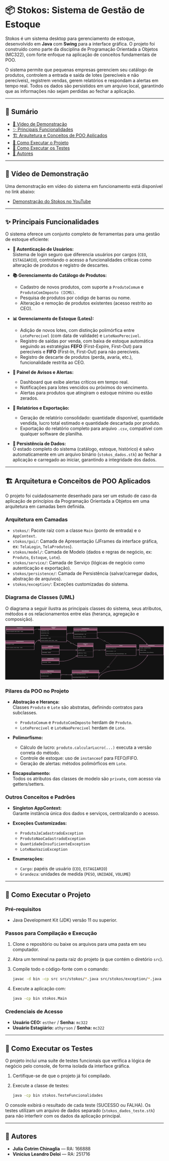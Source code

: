 # 📦 Stokos: Sistema de Gestão de Estoque

Stokos é um sistema desktop para gerenciamento de estoque, desenvolvido em **Java** com **Swing** para a interface gráfica. O projeto foi construído como parte da disciplina de Programação Orientada a Objetos (MC322), com forte enfoque na aplicação de conceitos fundamentais de POO.

O sistema permite que pequenas empresas gerenciem seu catálogo de produtos, controlem a entrada e saída de lotes (perecíveis e não perecíveis), registrem vendas, gerem relatórios e respondam a alertas em tempo real. Todos os dados são persistidos em um arquivo local, garantindo que as informações não sejam perdidas ao fechar a aplicação.

---

## 📑 Sumário

- [🎥 Vídeo de Demonstração](#-vídeo-de-demonstração)
- [✨ Principais Funcionalidades](#-principais-funcionalidades)
- [🏗️ Arquitetura e Conceitos de POO Aplicados](#-arquitetura-e-conceitos-de-poo-aplicados)
- [🚀 Como Executar o Projeto](#-como-executar-o-projeto)
- [🧪 Como Executar os Testes](#-como-executar-os-testes)
- [👥 Autores](#-autores)

---

## 🎥 Vídeo de Demonstração

Uma demonstração em vídeo do sistema em funcionamento está disponível no link abaixo:

- [Demonstração do Stokos no YouTube](#) <!-- Substitua pelo link real -->

---

## ✨ Principais Funcionalidades

O sistema oferece um conjunto completo de ferramentas para uma gestão de estoque eficiente:

- **🔐 Autenticação de Usuários:**  
    Sistema de login seguro que diferencia usuários por cargos (`CEO`, `ESTAGIARIO`), controlando o acesso a funcionalidades críticas como alteração de produtos e registro de descartes.

- **📚 Gerenciamento do Catálogo de Produtos:**  
    - Cadastro de novos produtos, com suporte a `ProdutoComum` e `ProdutoComImposto (ICMS)`.
    - Pesquisa de produtos por código de barras ou nome.
    - Alteração e remoção de produtos existentes (acesso restrito ao CEO).

- **📊 Gerenciamento de Estoque (Lotes):**  
    - Adição de novos lotes, com distinção polimórfica entre `LotePerecivel` (com data de validade) e `LoteNaoPerecivel`.
    - Registro de saídas por venda, com baixa de estoque automática seguindo as estratégias **FEFO** (First-Expire, First-Out) para perecíveis e **FIFO** (First-In, First-Out) para não perecíveis.
    - Registro de descarte de produtos (perda, avaria, etc.), funcionalidade restrita ao CEO.

- **🔔 Painel de Avisos e Alertas:**  
    - Dashboard que exibe alertas críticos em tempo real.
    - Notificações para lotes vencidos ou próximos do vencimento.
    - Alertas para produtos que atingiram o estoque mínimo ou estão zerados.

- **📄 Relatórios e Exportação:**  
    - Geração de relatório consolidado: quantidade disponível, quantidade vendida, lucro total estimado e quantidade descartada por produto.
    - Exportação do relatório completo para arquivo `.csv`, compatível com qualquer software de planilha.

- **💾 Persistência de Dados:**  
    O estado completo do sistema (catálogo, estoque, histórico) é salvo automaticamente em um arquivo binário (`stokos_dados.stk`) ao fechar a aplicação e carregado ao iniciar, garantindo a integridade dos dados.

---

## 🏗️ Arquitetura e Conceitos de POO Aplicados

O projeto foi cuidadosamente desenhado para ser um estudo de caso da aplicação de princípios da Programação Orientada a Objetos em uma arquitetura em camadas bem definida.

### **Arquitetura em Camadas**

- `stokos/`: Pacote raiz com a classe `Main` (ponto de entrada) e o `AppContext`.
- `stokos/gui/`: Camada de Apresentação (JFrames da interface gráfica, ex: `TelaLogin`, `TelaProdutos`).
- `stokos/model/`: Camada de Modelo (dados e regras de negócio, ex: `Produto`, `Estoque`, `Lote`).
- `stokos/service/`: Camada de Serviço (lógicas de negócio como autenticação e exportação).
- `stokos/persistence/`: Camada de Persistência (salvar/carregar dados, abstração de arquivos).
- `stokos/exception/`: Exceções customizadas do sistema.

### Diagrama de Classes (UML)
O diagrama a seguir ilustra as principais classes do sistema, seus atributos, métodos e os relacionamentos entre elas (herança, agregação e composição).

![Diagrama de Classes do Stokos](docs/imagem/Diagrama.png)

### **Pilares da POO no Projeto**

- **Abstração e Herança:**  
    Classes `Produto` e `Lote` são abstratas, definindo contratos para subclasses.
    - `ProdutoComum` e `ProdutoComImposto` herdam de `Produto`.
    - `LotePerecivel` e `LoteNaoPerecivel` herdam de `Lote`.

- **Polimorfismo:**  
    - Cálculo de lucro: `produto.calcularLucro(...)` executa a versão correta do método.
    - Controle de estoque: uso de `instanceof` para FEFO/FIFO.
    - Geração de alertas: métodos polimórficos em `Lote`.

- **Encapsulamento:**  
    Todos os atributos das classes de modelo são `private`, com acesso via getters/setters.

### **Outros Conceitos e Padrões**

- **Singleton AppContext:**  
    Garante instância única dos dados e serviços, centralizando o acesso.

- **Exceções Customizadas:**  
    - `ProdutoJaCadastradoException`
    - `ProdutoNaoCadastradoException`
    - `QuantidadeInsuficienteException`
    - `LoteNaoVazioException`

- **Enumerações:**  
    - `Cargo`: papéis de usuário (`CEO`, `ESTAGIARIO`)
    - `Grandeza`: unidades de medida (`PESO`, `UNIDADE`, `VOLUME`)

---

## 🚀 Como Executar o Projeto

### **Pré-requisitos**

- Java Development Kit (JDK) versão 11 ou superior.

### **Passos para Compilação e Execução**

1. Clone o repositório ou baixe os arquivos para uma pasta em seu computador.
2. Abra um terminal na pasta raiz do projeto (a que contém o diretório `src`).
3. Compile todo o código-fonte com o comando:

     ```bash
     javac -d bin -cp src src/stokos/*.java src/stokos/exception/*.java src/stokos/gui/*.java src/stokos/model/*.java src/stokos/persistence/*.java src/stokos/service/*.java
     ```

4. Execute a aplicação com:

     ```bash
     java -cp bin stokos.Main
     ```

### **Credenciais de Acesso**

- **Usuário CEO:** `esther` / **Senha:** `mc322`
- **Usuário Estagiário:** `athyrson` / **Senha:** `mc322`

---

## 🧪 Como Executar os Testes

O projeto inclui uma suíte de testes funcionais que verifica a lógica de negócio pelo console, de forma isolada da interface gráfica.

1. Certifique-se de que o projeto já foi compilado.
2. Execute a classe de testes:

     ```bash
     java -cp bin stokos.TesteFuncionalidades
     ```

O console exibirá o resultado de cada teste (SUCESSO ou FALHA). Os testes utilizam um arquivo de dados separado (`stokos_dados_teste.stk`) para não interferir com os dados da aplicação principal.

---

## 👥 Autores

- **Julia Cotrim Chinaglia** — RA: 166888
- **Vinicius Leandro Deloi** — RA: 251716

